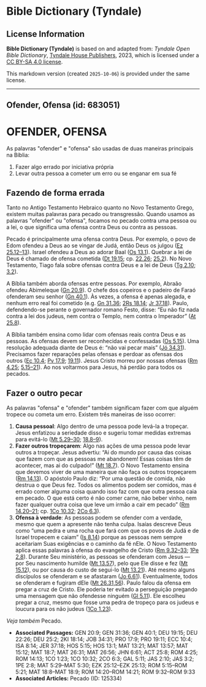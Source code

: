 # Bible Dictionary (Tyndale)

## License Information

**Bible Dictionary (Tyndale)** is based on and adapted from: _Tyndale Open Bible Dictionary_, [Tyndale House Publishers](https://tyndaleopenresources.com/), 2023, which is licensed under a [CC BY-SA 4.0 license](https://creativecommons.org/licenses/by-sa/4.0/legalcode.en).

This markdown version (created `2025-10-06`) is provided under the same license.



--------------------------------

## Ofender, Ofensa (id: 683051)

OFENDER, OFENSA
===============

As palavras "ofender" e "ofensa" são usadas de duas maneiras principais na Bíblia:

1. Fazer algo errado por iniciativa própria
2. Levar outra pessoa a cometer um erro ou se enganar em sua fé

Fazendo de forma errada
-----------------------

Tanto no Antigo Testamento Hebraico quanto no Novo Testamento Grego, existem muitas palavras para pecado ou transgressão. Quando usamos as palavras "ofender" ou "ofensa", focamos no pecado contra uma pessoa ou a lei, o que significa uma ofensa contra Deus ou contra as pessoas.

Pecado é principalmente uma ofensa contra Deus. Por exemplo, o povo de Edom ofendeu a Deus ao se vingar de Judá, então Deus os julgou ([Ez 25\.12–13](https://ref.ly/Ezek25:12-Ezek25:13)). Israel ofendeu a Deus ao adorar Baal ([Os 13\.1](https://ref.ly/Hos13:1)). Quebrar a lei de Deus é chamado de ofensa cometida ([Dt 19\.15](https://ref.ly/Deut19:15); cp. [22\.26](https://ref.ly/Deut22:26); [25\.2](https://ref.ly/Deut25:2)). No Novo Testamento, Tiago fala sobre ofensas contra Deus e a lei de Deus ([Tg 2\.10](https://ref.ly/Jas2:10); [3\.2](https://ref.ly/Jas3:2)).

A Bíblia também aborda ofensas entre pessoas. Por exemplo, Abraão ofendeu Abimeleque ([Gn 20\.9](https://ref.ly/Gen20:9)). O chefe dos copeiros e o padeiro de Faraó ofenderam seu senhor ([Gn 40\.1](https://ref.ly/Gen40:1)). Às vezes, a ofensa é apenas alegada, e nenhum erro real foi cometido (e.g. [Gn 31\.36](https://ref.ly/Gen31:36); [2Rs 18\.14](https://ref.ly/2Kgs18:14); [Jr 37\.18](https://ref.ly/Jer37:18)). Paulo, defendendo\-se perante o governador romano Festo, disse: “Eu não fiz nada contra a lei dos judeus, nem contra o Templo, nem contra o Imperador” ([At 25\.8](https://ref.ly/Acts25:8)).

A Bíblia também ensina como lidar com ofensas reais contra Deus e as pessoas. As ofensas devem ser reconhecidas e confessadas ([Os 5\.15](https://ref.ly/Hos5:15)). Uma resolução adequada diante de Deus é: “não vai pecar mais” ([Jó 34\.31](https://ref.ly/Job34:31)). Precisamos fazer reparações pelas ofensas e perdoar as ofensas dos outros ([Ec 10\.4](https://ref.ly/Eccl10:4); [Pv 17\.9](https://ref.ly/Prov17:9); [19\.11](https://ref.ly/Prov19:11)). Jesus Cristo morreu por nossas ofensas ([Rm 4\.25](https://ref.ly/Rom4:25); [5\.15–21](https://ref.ly/Rom5:15-Rom5:21)). Ao nos voltarmos para Jesus, há perdão para todos os pecados.

Fazer o outro pecar
-------------------

As palavras "ofensa" e "ofender" também significam fazer com que alguém tropece ou cometa um erro. Existem três maneiras de isso ocorrer:

1. **Causa pessoal**: Algo dentro de uma pessoa pode levá\-la a tropeçar. Jesus enfatizou a seriedade disso e sugeriu tomar medidas extremas para evitá\-lo ([Mt 5\.29–30](https://ref.ly/Matt5:29-Matt5:30); [18\.8–9](https://ref.ly/Matt18:8-Matt18:9)).
2. **Fazer outros tropeçarem**: Algo nas ações de uma pessoa pode levar outros a tropeçar. Jesus advertiu: “Ai do mundo por causa das coisas que fazem com que as pessoas me abandonem! Essas coisas têm de acontecer, mas ai do culpado!” ([Mt 18\.7](https://ref.ly/Matt18:7)). O Novo Testamento ensina que devemos viver de uma maneira que não faça os outros tropeçarem ([Rm 14\.13](https://ref.ly/Rom14:13)). O apóstolo Paulo diz: “Por uma questão de comida, não destrua o que Deus fez. Todos os alimentos podem ser comidos, mas é errado comer alguma coisa quando isso faz com que outra pessoa caia em pecado. O que está certo é não comer carne, não beber vinho, nem fazer qualquer outra coisa que leve um irmão a cair em pecado” ([Rm 14\.20–21](https://ref.ly/Rom14:20-Rom14:21); cp. [1Co 10\.32](https://ref.ly/1Cor10:32); [2Co 6\.3](https://ref.ly/2Cor6:3)).
3. **Ofensa à verdade**: As pessoas podem se ofender com a verdade, mesmo que quem a apresente não tenha culpa. Isaías descreve Deus como “uma pedra e uma rocha que fará com que os povos de Judá e de Israel tropecem e caiam” ([Is 8\.14](https://ref.ly/Isa8:14)) porque as pessoas nem sempre aceitariam Suas exigências e o caminho da fé nEle. O Novo Testamento aplica essas palavras à ofensa do evangelho de Cristo ([Rm 9\.32–33](https://ref.ly/Rom9:32-Rom9:33); [1Pe 2\.8](https://ref.ly/1Pet2:8)). Durante Seu ministério, as pessoas se ofenderam com Jesus — por Seu nascimento humilde ([Mt 13\.57](https://ref.ly/Matt13:57)), pelo que Ele disse e fez ([Mt 15\.12](https://ref.ly/Matt15:12)), ou por causa do custo de segui\-lo ([Mt 13\.21](https://ref.ly/Matt13:21)). Até mesmo alguns discípulos se ofenderam e se afastaram ([Jo 6\.61](https://ref.ly/John6:61)). Eventualmente, todos se ofenderam e fugiram dEle ([Mt 26\.31,56](https://ref.ly/Matt26:31,Matt26:56)). Paulo falou da ofensa em pregar a cruz de Cristo. Ele poderia ter evitado a perseguição pregando uma mensagem que não ofendesse ninguém ([Gl 5\.11](https://ref.ly/Gal5:11)). Ele escolheu pregar a cruz, mesmo que fosse uma pedra de tropeço para os judeus e loucura para os não judeus ([1Co 1\.23](https://ref.ly/1Cor1:23)).

*Veja também* Pecado.

* **Associated Passages:** GEN 20:9; GEN 31:36; GEN 40:1; DEU 19:15; DEU 22:26; DEU 25:2; 2KI 18:14; JOB 34:31; PRO 17:9; PRO 19:11; ECC 10:4; ISA 8:14; JER 37:18; HOS 5:15; HOS 13:1; MAT 13:21; MAT 13:57; MAT 15:12; MAT 18:7; MAT 26:31; MAT 26:56; JHN 6:61; ACT 25:8; ROM 4:25; ROM 14:13; 1CO 1:23; 1CO 10:32; 2CO 6:3; GAL 5:11; JAS 2:10; JAS 3:2; 1PE 2:8; MAT 5:29–MAT 5:30; EZK 25:12–EZK 25:13; ROM 5:15–ROM 5:21; MAT 18:8–MAT 18:9; ROM 14:20–ROM 14:21; ROM 9:32–ROM 9:33
* **Associated Articles:** Pecado (ID: 125334)

